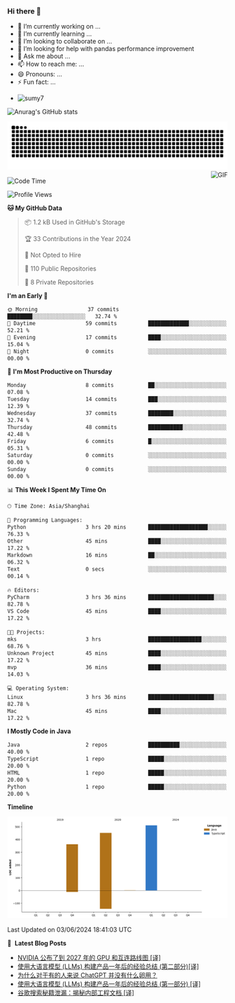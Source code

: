 ### Hi there 👋
<!--
**alloevil/alloevil** is a ✨ _special_ ✨ repository because its `README.md` (this file) appears on your GitHub profile.

Here are some ideas to get you started:

- 🔭 I’m currently working on ...
- 🌱 I’m currently learning ...
- 👯 I’m looking to collaborate on ...
- 🤔 I’m looking for help with ...
- 💬 Ask me about ...
- 📫 How to reach me: ...
- 😄 Pronouns: ...
- ⚡ Fun fact: ...
-->

- 🔭 I’m currently working on ...
- 🌱 I’m currently learning ...
- 👯 I’m looking to collaborate on ...
- 🤔 I’m looking for help with pandas performance improvement
- 💬 Ask me about ...
- 📫 How to reach me: ...
- 😄 Pronouns: ...
- ⚡ Fun fact: ...
  
+ ![sumy7](https://komarev.com/ghpvc/?username=alloevil)

![Anurag's GitHub stats](https://github-readme-stats.vercel.app/api?username=alloevil&show_icons=true&bg_color=00000000)

<picture align="center">
  <source media="(prefers-color-scheme: dark)" srcset="https://github.com/alloevil/alloevil/blob/output/github-contribution-grid-snake.svg">
  <source media="(prefers-color-scheme: dark)" srcset="https://github.com/alloevil/alloevil/blob/output/github-contribution-grid-snake.svg">
  <img alt="github contribution grid snake animation" src="https://github.com/alloevil/alloevil/blob/output/github-contribution-grid-snake.svg">
</picture>

<img align="right" alt="GIF" src="https://raw.githubusercontent.com/JoeyBling/JoeyBling/master/pic/pusheencode.gif" />

<!--START_SECTION:waka-->
![Code Time](http://img.shields.io/badge/Code%20Time-2%2C247%20hrs%2010%20mins-blue)

![Profile Views](http://img.shields.io/badge/Profile%20Views-0-blue)

**🐱 My GitHub Data** 

> 📦 1.2 kB Used in GitHub's Storage 
 > 
> 🏆 33 Contributions in the Year 2024
 > 
> 🚫 Not Opted to Hire
 > 
> 📜 110 Public Repositories 
 > 
> 🔑 8 Private Repositories 
 > 
**I'm an Early 🐤** 

```text
🌞 Morning                37 commits          ████████░░░░░░░░░░░░░░░░░   32.74 % 
🌆 Daytime                59 commits          █████████████░░░░░░░░░░░░   52.21 % 
🌃 Evening                17 commits          ████░░░░░░░░░░░░░░░░░░░░░   15.04 % 
🌙 Night                  0 commits           ░░░░░░░░░░░░░░░░░░░░░░░░░   00.00 % 
```
📅 **I'm Most Productive on Thursday** 

```text
Monday                   8 commits           ██░░░░░░░░░░░░░░░░░░░░░░░   07.08 % 
Tuesday                  14 commits          ███░░░░░░░░░░░░░░░░░░░░░░   12.39 % 
Wednesday                37 commits          ████████░░░░░░░░░░░░░░░░░   32.74 % 
Thursday                 48 commits          ███████████░░░░░░░░░░░░░░   42.48 % 
Friday                   6 commits           █░░░░░░░░░░░░░░░░░░░░░░░░   05.31 % 
Saturday                 0 commits           ░░░░░░░░░░░░░░░░░░░░░░░░░   00.00 % 
Sunday                   0 commits           ░░░░░░░░░░░░░░░░░░░░░░░░░   00.00 % 
```


📊 **This Week I Spent My Time On** 

```text
🕑︎ Time Zone: Asia/Shanghai

💬 Programming Languages: 
Python                   3 hrs 20 mins       ███████████████████░░░░░░   76.33 % 
Other                    45 mins             ████░░░░░░░░░░░░░░░░░░░░░   17.22 % 
Markdown                 16 mins             ██░░░░░░░░░░░░░░░░░░░░░░░   06.32 % 
Text                     0 secs              ░░░░░░░░░░░░░░░░░░░░░░░░░   00.14 % 

🔥 Editors: 
PyCharm                  3 hrs 36 mins       █████████████████████░░░░   82.78 % 
VS Code                  45 mins             ████░░░░░░░░░░░░░░░░░░░░░   17.22 % 

🐱‍💻 Projects: 
mks                      3 hrs               █████████████████░░░░░░░░   68.76 % 
Unknown Project          45 mins             ████░░░░░░░░░░░░░░░░░░░░░   17.22 % 
mvp                      36 mins             ████░░░░░░░░░░░░░░░░░░░░░   14.03 % 

💻 Operating System: 
Linux                    3 hrs 36 mins       █████████████████████░░░░   82.78 % 
Mac                      45 mins             ████░░░░░░░░░░░░░░░░░░░░░   17.22 % 
```

**I Mostly Code in Java** 

```text
Java                     2 repos             ██████████░░░░░░░░░░░░░░░   40.00 % 
TypeScript               1 repo              █████░░░░░░░░░░░░░░░░░░░░   20.00 % 
HTML                     1 repo              █████░░░░░░░░░░░░░░░░░░░░   20.00 % 
Python                   1 repo              █████░░░░░░░░░░░░░░░░░░░░   20.00 % 
```



**Timeline**

![Lines of Code chart](https://raw.githubusercontent.com/alloevil/alloevil/main/assets/bar_graph.png)


 Last Updated on 03/06/2024 18:41:03 UTC
<!--END_SECTION:waka-->

📕 &nbsp;**Latest Blog Posts**
<!-- BLOG-POST-LIST:START -->
- [NVIDIA 公布了到 2027 年的 GPU 和互连路线图 [译]](https://baoyu.io/translations/nvidia/nvidia-unfolds-gpu-interconnect-roadmaps-out-to-2027)
- [使用大语言模型 &lpar;LLMs&rpar; 构建产品一年后的经验总结 &lpar;第二部分&rpar;[译]](https://baoyu.io/translations/llm/what-we-learned-from-a-year-of-building-with-llms-part-ii)
- [为什么对于有的人来说 ChatGPT 并没有什么卵用？](https://baoyu.io/blog/ai/why-do-someone-think-chatgpt-doesnot-really-work-for-them)
- [使用大语言模型 &lpar;LLMs&rpar; 构建产品一年后的经验总结 &lpar;第一部分&rpar; [译]](https://baoyu.io/translations/llm/what-we-learned-from-a-year-of-building-with-llms-part-1)
- [谷歌搜索秘籍泄漏：揭秘内部工程文档 [译]](https://baoyu.io/translations/seo/secrets-from-the-algorithm-google-searchs-internal-engineering-documentation-has-leaked)
<!-- BLOG-POST-LIST:END -->
